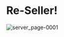 # Re-Seller!

![server_page-0001](https://user-images.githubusercontent.com/108156933/201449846-1beb4b8d-76da-4a1e-b1c8-80a907b0ccf6.jpg)
